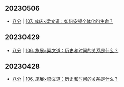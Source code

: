 ## 20230506
- [八分](https://vistopia.com.cn/detail/11) | [107. 成庆×梁文道：如何安顿个体化的生命？](https://www.ximalaya.com/qita/51101122/631257615)

## 20230429
- [八分](https://vistopia.com.cn/detail/11) | [106. 施展×梁文道：历史和时间的关系是什么？](https://www.ximalaya.com/qita/51101122/629846231)

## 20230428
- [八分](https://vistopia.com.cn/detail/11) | [106. 施展×梁文道：历史和时间的关系是什么？](https://www.ximalaya.com/qita/51101122/629846231)

